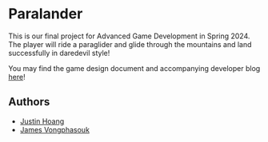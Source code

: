 # Paralander

This is our final project for Advanced Game Development in Spring 2024. The
player will ride a paraglider and glide through the mountains and land
successfully in daredevil style!

You may find the game design document and accompanying developer blog 
[here](https://suasuasuasuasua.github.io/Paralander/)!

## Authors

- [Justin Hoang](mailto:justinhoang@mines.edu)
- [James Vongphasouk](mailto:jvongphasouk@mines.edu)
